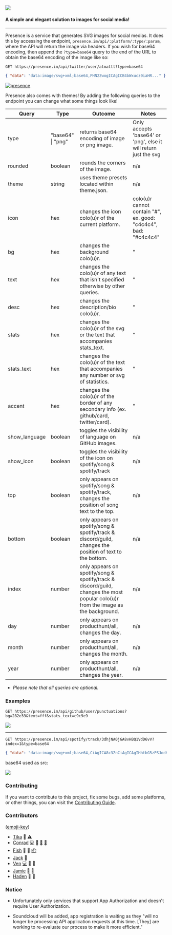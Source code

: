 ![](public/alt.svg)

#### A simple and elegant solution to images for social media!

---

Presence is a service that generates SVG images for social medias. It does this by accessing the endpoint, `presence.im/api/:platform/:type/:param`, where the API will return the image via headers. If you wish for base64 encoding, then append the `?type=base64` query to the end of the URL to obtain the base64 encoding of the image like so:

`GET https://presence.im/api/twitter/user/atmattt?type=base64`

```json
{ "data": "data:image/svg+xml;base64,PHN2ZwogICAgICB4bWxucz0iaHR..." }
```

[![presence](https://presence.im/api/twitter/user/atmattt)](https://twitter.com/atmattt)

Presence also comes with themes! By adding the following queries to the endpoint you can change what some things look like!

| Query         | Type              | Outcome                                                                                                                           | Notes                                                            |
| ------------- | ----------------- | --------------------------------------------------------------------------------------------------------------------------------- | ---------------------------------------------------------------- |
| type          | "base64" \| "png" | returns base64 encoding of image or png image.                                                                                    | Only accepts 'base64' or 'png', else it will return just the svg |
| rounded       | boolean           | rounds the corners of the image.                                                                                                  | n/a                                                              |
| theme         | string            | uses theme presets located within theme.json.                                                                                     | n/a                                                              |
| icon          | hex               | changes the icon colo(u)r of the current platform.                                                                                | colo(u)r cannot contain "#", ex. good: "c4c4c4", bad: "#c4c4c4"  |
| bg            | hex               | changes the background colo(u)r.                                                                                                  | "                                                                |
| text          | hex               | changes the colo(u)r of any text that isn't specified otherwise by other queries.                                                  | "                                                                |
| desc          | hex               | changes the description/bio colo(u)r.                                                                                             | "                                                                |
| stats         | hex               | changes the colo(u)r of the svg or the text that accompanies stats_text.                                                          | "                                                                |
| stats_text    | hex               | changes the colo(u)r of the text that accompanies any number or svg of statistics.                                                | "                                                                |
| accent        | hex               | changes the colo(u)r of the border of any secondary info (ex. github/card, twitter/card).                                         | "                                                                |
| show_language | boolean           | toggles the visibility of language on GitHub images.                                                                              | n/a                                                              |
| show_icon     | boolean           | toggles the visibility of the icon on spotify/song & spotify/track                                                                | n/a                                                              |
| top           | boolean           | only appears on spotify/song & spotify/track, changes the position of song text to the top.                                       | n/a                                                              |
| bottom        | boolean           | only appears on spotify/song & spotify/track & discord/guild, changes the position of text to the bottom.                         | n/a                                                              |
| index         | number            | only appears on spotify/song & spotify/track & discord/guild, changes the most popular colo(u)r from the image as the background. | n/a                                                              |
| day           | number            | only appears on producthunt/all, changes the day.                                                                                 | n/a                                                              |
| month         | number            | only appears on producthunt/all, changes the month.                                                                               | n/a                                                              |
| year          | number            | only appears on producthunt/all, changes the year.                                                                                | n/a                                                              |

- _Please note that all queries are optional._

### Examples

`GET https://presence.im/api/github/user/punctuations?bg=282e33&text=fff&stats_text=c9c9c9`

![](https://presence.im/api/github/user/punctuations?bg=282e33&text=fff&stats_text=c9c9c9)

---

`GET https://presence.im/api/spotify/track/3dhjNA0jGA8vHBQ1VdD6vV?index=1&type=base64`

```json
{ "data": "data:image/svg+xml;base64,CiAgICA8c3ZnCiAgICAgIHhtbG5zPSJodHR..." }
```

base64 used as src:

![](https://presence.im/api/spotify/track/3dhjNA0jGA8vHBQ1VdD6vV?index=1)

### Contributing

If you want to contribute to this project, fix some bugs, add some platforms, or other things, you can visit the [Contributing Guide](./CONTRIBUTING.md).

### Contributors

([emoji-key](https://allcontributors.org/docs/en/emoji-key))

- [Tika](https://github.com/tika) 🎨 ⚠️
- [Conrad](https://github.com/cnrad) 💻 🤔 [📓](https://github.com/punctuations/presence/commit/aed0a147e94225480e03dbee3e833ca282254f84) [📖](https://github.com/punctuations/presence/pull/12)
- [Fish](https://github.com/rpxs) 🤔 📓 [📦](https://github.com/punctuations/presence/tree/main/lib/assets/producthunt)
- [Jack](https://github.com/jacc) 🤔
- [Ven](https://github.com/ven) [💻](https://github.com/punctuations/presence/commit/9cdf8664861e17cde20abd3b31f1aa1bcb1001c0) 🤔 📓
- [Jamie](https://twitter.com/jamiepine) 🎨 📓
- [Haden](https://github.com/hadenpf) 🎨 🐛

### Notice

- Unfortunately only services that support App Authorization and doesn't require User Authorization.

- Soundcloud will be added, app registration is waiting as they "will no longer be processing API application requests at this time. [They] are working to re-evaluate our process to make it more efficient."